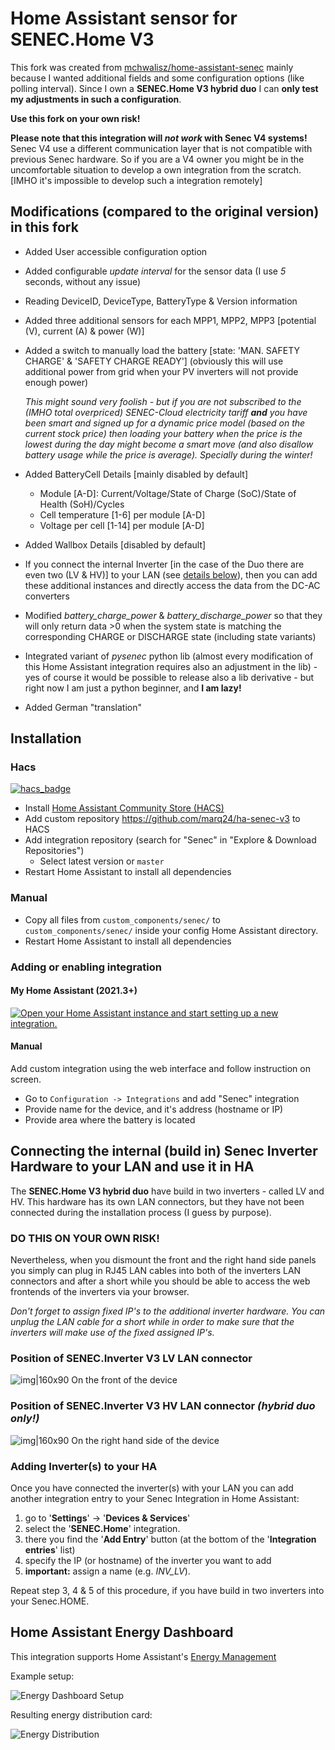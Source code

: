 # Home Assistant sensor for SENEC.Home V3 
This fork was created from [mchwalisz/home-assistant-senec](https://gitgub.com/mchwalisz/home-assistant-senec) mainly
because I wanted additional fields and some configuration options (like polling interval). Since I own a
__SENEC.Home V3 hybrid duo__ I can __only test my adjustments in such a configuration__.

__Use this fork on your own risk!__

__Please note that this integration will _not work_ with Senec V4 systems!__ Senec V4 use a different communication
layer that is not compatible with previous Senec hardware. So if you are a V4 owner you might be in the uncomfortable
situation to develop a own integration from the scratch. [IMHO it's impossible to develop such a integration remotely]

## Modifications (compared to the original version) in this fork
- Added User accessible configuration option
- Added configurable _update interval_ for the sensor data (I use _5_ seconds, without any issue)
- Reading DeviceID, DeviceType, BatteryType & Version information
- Added three additional sensors for each MPP1, MPP2, MPP3 [potential (V), current (A) & power (W)]
- Added a switch to manually load the battery [state: 'MAN. SAFETY CHARGE' & 'SAFETY CHARGE READY'] (obviously this will
  use additional power from grid when your PV inverters will not provide enough power)
  
  _This might sound very foolish - but if you are not subscribed to the (IMHO total overpriced) SENEC-Cloud electricity
  tariff __and__ you have been smart and signed up for a dynamic price model (based on the current stock price) then
  loading your battery when the price is the lowest during the day might become a smart move (and also disallow battery
  usage while the price is average). Specially during the winter!_
 
- Added BatteryCell Details [mainly disabled by default]
  - Module [A-D]: Current/Voltage/State of Charge (SoC)/State of Health (SoH)/Cycles
  - Cell temperature [1-6] per module [A-D]
  - Voltage per cell [1-14] per module [A-D]
- Added Wallbox Details  [disabled by default]
- If you connect the internal Inverter [in the case of the Duo there are even two (LV & HV)] to your LAN (see
  [details below](#inv-lnk)), then you can add these additional instances and directly access the data from the DC-AC
  converters  
- Modified _battery_charge_power_ & _battery_discharge_power_ so that they will only return data >0 when the system
  state is matching the corresponding CHARGE or DISCHARGE state (including state variants)
- Integrated variant of _pysenec_ python lib (almost every modification of this Home Assistant integration requires also
  an adjustment in the lib) - yes of course it would be possible to release also a lib derivative - but right now I am
  just a python beginner, and __I am lazy!__
- Added German "translation"

## Installation

### Hacs

[![hacs_badge](https://img.shields.io/badge/HACS-Custom-orange.svg)](https://github.com/hacs/integration)

- Install [Home Assistant Community Store (HACS)](https://hacs.xyz/)
- Add custom repository https://github.com/marq24/ha-senec-v3 to HACS
- Add integration repository (search for "Senec" in "Explore & Download Repositories")
    - Select latest version or `master`
- Restart Home Assistant to install all dependencies

### Manual

- Copy all files from `custom_components/senec/` to `custom_components/senec/` inside your config Home Assistant directory.
- Restart Home Assistant to install all dependencies

### Adding or enabling integration
#### My Home Assistant (2021.3+)
[![Open your Home Assistant instance and start setting up a new integration.](https://my.home-assistant.io/badges/config_flow_start.svg)](https://my.home-assistant.io/redirect/config_flow_start/?domain=senec)

#### Manual
Add custom integration using the web interface and follow instruction on screen.

- Go to `Configuration -> Integrations` and add "Senec" integration
- Provide name for the device, and it's address (hostname or IP)
- Provide area where the battery is located

<a id='inv-lnk'></a>
## Connecting the internal (build in) Senec Inverter Hardware to your LAN and use it in HA
The __SENEC.Home V3 hybrid duo__ have build in two inverters - called LV and HV. This hardware has its own LAN
connectors, but they have not been connected during the installation process (I guess by purpose).

### __DO THIS ON YOUR OWN RISK!__
Nevertheless, when you dismount the front and the right hand side panels you simply can plug in RJ45 LAN cables into
both of the inverters LAN connectors and after a short while you should be able to access the web frontends of the
inverters via your browser.

_Don't forget to assign fixed IP's to the additional inverter hardware. You can unplug the LAN cable for a short while
in order to make sure that the inverters will make use of the fixed assigned IP's._

### Position of SENEC.Inverter V3 LV LAN connector
![img|160x90](images/inv_lv.png)
On the front of the device

### Position of SENEC.Inverter V3 HV LAN connector _(hybrid duo only!)_
![img|160x90](images/inv_hv.png)
On the right hand side of the device

### Adding Inverter(s) to your HA
Once you have connected the inverter(s) with your LAN you can add another integration entry to your Senec Integration in
Home Assistant:

1. go to '__Settings__' -> '__Devices & Services__'
2. select the '__SENEC.Home__' integration.
3. there you find the '__Add Entry__' button (at the bottom of the '__Integration entries__' list)
4. specify the IP (or hostname) of the inverter you want to add
5. __important:__ assign a name (e.g. _INV_LV_).
 
Repeat step 3, 4 & 5 of this procedure, if you have build in two inverters into your Senec.HOME.

## Home Assistant Energy Dashboard

This integration supports Home Assistant's [Energy Management](https://www.home-assistant.io/docs/energy/)

Example setup:

![Energy Dashboard Setup](images/energy_dashboard.png)

Resulting energy distribution card:

![Energy Distribution](images/energy_distribution.png)
